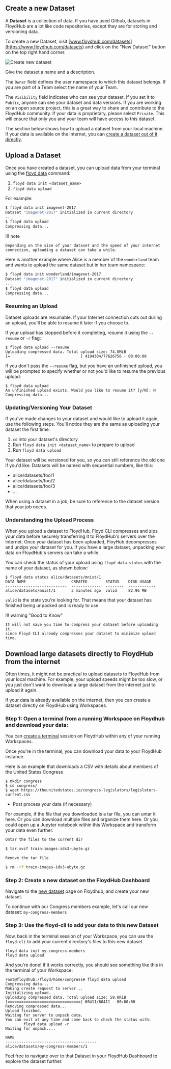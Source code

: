 ## Create a new Dataset

A **Dataset** is a collection of data. If you have used Github, datasets in
FloydHub are a lot like code repositories, except they are for storing and
versioning data.

To create a new Dataset, visit
[www.floydhub.com/datasets](https://www.floydhub.com/datasets) and click on the
"New Dataset" button on the top right hand corner.

![Create new dataset](../../img/create_dataset/create_dataset.png)

Give the dataset a name and a description.

The `Owner` field defines the user namespace to which this dataset belongs. If you are part of a Team select the name of your Team.

The `Visibility` field indicates who can see your dataset. If you set it to
`Public`, anyone can see your dataset and data versions. If you are working on
an open source project, this is a great way to share and contribute to the
FloydHub community. If your data is proprietary, please select `Private`. This
will ensure that only you and your team will have access to this dataset.

The section below shows how to upload a dataset from your local machine. If your
data is available on the internet, you can [create a dataset out of it directly](#download-large-datasets-directly-to-floydhub-from-the-internet).

## Upload a Dataset

Once you have created a dataset, you can upload data from your terminal using
the [floyd data](../../commands/data) command:

1. `floyd data init <dataset_name>`
2. `floyd data upload`

For example:

```bash
$ floyd data init imagenet-2017
Dataset "imagenet-2017" initialized in current directory
...
$ floyd data upload
Compressing data...
```

!!! note

    Depending on the size of your dataset and the speed of your internet
    connection, uploading a dataset can take a while.

Here is another example where Alice is a member of the `wonderland` team and wants to upload the same dataset but in her team namespace:

```bash
$ floyd data init wonderland/imagenet-2017
Dataset "imagenet-2017" initialized in current directory
...
$ floyd data upload
Compressing data...
```

### Resuming an Upload

Dataset uploads are resumable. If your Internet connection cuts out during an
upload, you'll be able to resume it later if you choose to.

If your upload has stopped before it completing, resume it using the `--resume`
or `-r` flag:

```
$ floyd data upload --resume
Uploading compressed data. Total upload size: 74.0MiB
[=                               ] 4194304/77626756 - 00:00:00
```

If you don't pass the `--resume` flag, but you have an unfinished upload, you
will be prompted to specify whether or not you'd like to resume the previous
upload:

```
$ floyd data upload
An unfinished upload exists. Would you like to resume it? [y/N]: N
Compressing data...
```

### Updating/Versioning Your Dataset

If you've made changes to your dataset and would like to upload it again, use
the following steps. You'll notice they are the same as uploading your dataset
the first time:

1. `cd` into your dataset's directory
2. Run `floyd data init <dataset_name>` to prepare to upload
3. Run `floyd data upload`

Your dataset will be versioned for you, so you can still reference the old one
if you'd like. Datasets will be named with sequential numbers, like this:

- alice/datasets/foo/1
- alice/datasets/foo/2
- alice/datasets/foo/3
- ...

When using a dataset in a job, be sure to reference to the dataset version that
your job needs.

### Understanding the Upload Process

When you upload a dataset to FloydHub, Floyd CLI compresses and zips your data
before securely transferring it to FloydHub's servers over the Internet. Once
your dataset has been uploaded, FloyHub decompresses and unzips your dataset
for you. If you have a large dataset, unpacking your data on FloydHub's servers
can take a while.

You can check the status of your upload using `floyd data status` with the name
of your dataset, as shown below:

```
$ floyd data status alice/datasets/mnist/1
DATA NAME                    CREATED        STATUS    DISK USAGE
---------------------------  -------------  --------  ------------
alice/datasets/mnist/1       3 minutes ago  valid     82.96 MB
```

`valid` is the state you're looking for. That means that your dataset has finished being unpacked and is ready to use.

!!! warning "Good to Know"

    It will not save you time to compress your dataset before uploading it,
    since Floyd CLI already compresses your dataset to minimize upload time.

## Download large datasets directly to FloydHub from the internet

Often times, it might not be practical to upload datasets to FloydHub from your local machine. For example, your upload speeds might be too slow, or you just don't want to download a large dataset from the internet just to upload it again.

If your data is already available on the internet, then you can create a dataset directly on FloydHub using Workspaces.

### Step 1: Open a terminal from a running Workspace on Floydhub and download your data:

You can [create a terminal](./workspace/#using-terminal) session on FloydHub within any of your running Workspaces.

Once you're in the terminal, you can download your data to your FloydHub instance.

Here is an example that downloads a CSV with details about members of the United States Congress

```
$ mkdir congress
$ cd congress/
$ wget https://theunitedstates.io/congress-legislators/legislators-current.csv
```

- Post process your data (if necessary)

For example, if the file that you downloaded is a tar file, you can untar it here. Or you can download multiple files and organize them here. Or you could open up a Jupyter notebook within this Workspace and transform your data even further.

```bash
Untar the files to the current dir

$ tar xvzf train-images-idx3-ubyte.gz

Remove the tar file

$ rm -rf train-images-idx3-ubyte.gz
```

### Step 2: Create a new dataset on the FloydHub Dashboard

Navigate to the [new dataset](https://www.floydhub.com/datasets/create) page on Floydhub, and create your new dataset.

To continue with our Congress members example, let's call our new dataset: `my-congress-members`

### Step 3: Use the floyd-cli to add your data to this new Dataset

Now, back in the terminal session of your Workspace, you can use the `floyd-cli` to add your current directory's files to this new dataset.

```
floyd data init my-congress-members
floyd data upload
```

And you're done! If it works correctly, you should see something like this in the terminal of your Workspace:

```
root@floydhub:/floyd/home/congress# floyd data upload
Compressing data...
Making create request to server...
Initializing upload...
Uploading compressed data. Total upload size: 59.0KiB
[================================] 60411/60411 - 00:00:00
Removing compressed data...
Upload finished.
Waiting for server to unpack data.
You can exit at any time and come back to check the status with:
        floyd data upload -r
Waiting for unpack....

NAME
----------------------------------------
alice/datasets/my-congress-members/1
```

Feel free to navigate over to that Dataset in your FloydHub Dashboard to explore the dataset further.